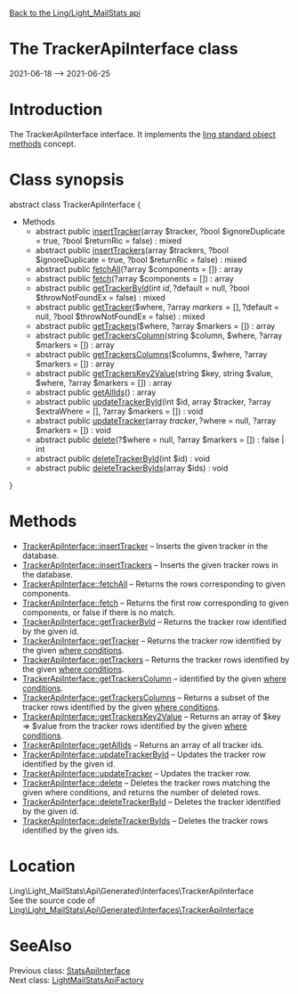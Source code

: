 [Back to the Ling/Light_MailStats api](https://github.com/lingtalfi/Light_MailStats/blob/master/doc/api/Ling/Light_MailStats.md)



The TrackerApiInterface class
================
2021-06-18 --> 2021-06-25






Introduction
============

The TrackerApiInterface interface.
It implements the [ling standard object methods](https://github.com/lingtalfi/Light_BreezeGenerator/blob/master/doc/pages/ling-standard-object-methods.md) concept.



Class synopsis
==============


abstract class <span class="pl-k">TrackerApiInterface</span>  {

- Methods
    - abstract public [insertTracker](https://github.com/lingtalfi/Light_MailStats/blob/master/doc/api/Ling/Light_MailStats/Api/Generated/Interfaces/TrackerApiInterface/insertTracker.md)(array $tracker, ?bool $ignoreDuplicate = true, ?bool $returnRic = false) : mixed
    - abstract public [insertTrackers](https://github.com/lingtalfi/Light_MailStats/blob/master/doc/api/Ling/Light_MailStats/Api/Generated/Interfaces/TrackerApiInterface/insertTrackers.md)(array $trackers, ?bool $ignoreDuplicate = true, ?bool $returnRic = false) : mixed
    - abstract public [fetchAll](https://github.com/lingtalfi/Light_MailStats/blob/master/doc/api/Ling/Light_MailStats/Api/Generated/Interfaces/TrackerApiInterface/fetchAll.md)(?array $components = []) : array
    - abstract public [fetch](https://github.com/lingtalfi/Light_MailStats/blob/master/doc/api/Ling/Light_MailStats/Api/Generated/Interfaces/TrackerApiInterface/fetch.md)(?array $components = []) : array
    - abstract public [getTrackerById](https://github.com/lingtalfi/Light_MailStats/blob/master/doc/api/Ling/Light_MailStats/Api/Generated/Interfaces/TrackerApiInterface/getTrackerById.md)(int $id, ?$default = null, ?bool $throwNotFoundEx = false) : mixed
    - abstract public [getTracker](https://github.com/lingtalfi/Light_MailStats/blob/master/doc/api/Ling/Light_MailStats/Api/Generated/Interfaces/TrackerApiInterface/getTracker.md)($where, ?array $markers = [], ?$default = null, ?bool $throwNotFoundEx = false) : mixed
    - abstract public [getTrackers](https://github.com/lingtalfi/Light_MailStats/blob/master/doc/api/Ling/Light_MailStats/Api/Generated/Interfaces/TrackerApiInterface/getTrackers.md)($where, ?array $markers = []) : array
    - abstract public [getTrackersColumn](https://github.com/lingtalfi/Light_MailStats/blob/master/doc/api/Ling/Light_MailStats/Api/Generated/Interfaces/TrackerApiInterface/getTrackersColumn.md)(string $column, $where, ?array $markers = []) : array
    - abstract public [getTrackersColumns](https://github.com/lingtalfi/Light_MailStats/blob/master/doc/api/Ling/Light_MailStats/Api/Generated/Interfaces/TrackerApiInterface/getTrackersColumns.md)($columns, $where, ?array $markers = []) : array
    - abstract public [getTrackersKey2Value](https://github.com/lingtalfi/Light_MailStats/blob/master/doc/api/Ling/Light_MailStats/Api/Generated/Interfaces/TrackerApiInterface/getTrackersKey2Value.md)(string $key, string $value, $where, ?array $markers = []) : array
    - abstract public [getAllIds](https://github.com/lingtalfi/Light_MailStats/blob/master/doc/api/Ling/Light_MailStats/Api/Generated/Interfaces/TrackerApiInterface/getAllIds.md)() : array
    - abstract public [updateTrackerById](https://github.com/lingtalfi/Light_MailStats/blob/master/doc/api/Ling/Light_MailStats/Api/Generated/Interfaces/TrackerApiInterface/updateTrackerById.md)(int $id, array $tracker, ?array $extraWhere = [], ?array $markers = []) : void
    - abstract public [updateTracker](https://github.com/lingtalfi/Light_MailStats/blob/master/doc/api/Ling/Light_MailStats/Api/Generated/Interfaces/TrackerApiInterface/updateTracker.md)(array $tracker, ?$where = null, ?array $markers = []) : void
    - abstract public [delete](https://github.com/lingtalfi/Light_MailStats/blob/master/doc/api/Ling/Light_MailStats/Api/Generated/Interfaces/TrackerApiInterface/delete.md)(?$where = null, ?array $markers = []) : false | int
    - abstract public [deleteTrackerById](https://github.com/lingtalfi/Light_MailStats/blob/master/doc/api/Ling/Light_MailStats/Api/Generated/Interfaces/TrackerApiInterface/deleteTrackerById.md)(int $id) : void
    - abstract public [deleteTrackerByIds](https://github.com/lingtalfi/Light_MailStats/blob/master/doc/api/Ling/Light_MailStats/Api/Generated/Interfaces/TrackerApiInterface/deleteTrackerByIds.md)(array $ids) : void

}






Methods
==============

- [TrackerApiInterface::insertTracker](https://github.com/lingtalfi/Light_MailStats/blob/master/doc/api/Ling/Light_MailStats/Api/Generated/Interfaces/TrackerApiInterface/insertTracker.md) &ndash; Inserts the given tracker in the database.
- [TrackerApiInterface::insertTrackers](https://github.com/lingtalfi/Light_MailStats/blob/master/doc/api/Ling/Light_MailStats/Api/Generated/Interfaces/TrackerApiInterface/insertTrackers.md) &ndash; Inserts the given tracker rows in the database.
- [TrackerApiInterface::fetchAll](https://github.com/lingtalfi/Light_MailStats/blob/master/doc/api/Ling/Light_MailStats/Api/Generated/Interfaces/TrackerApiInterface/fetchAll.md) &ndash; Returns the rows corresponding to given components.
- [TrackerApiInterface::fetch](https://github.com/lingtalfi/Light_MailStats/blob/master/doc/api/Ling/Light_MailStats/Api/Generated/Interfaces/TrackerApiInterface/fetch.md) &ndash; Returns the first row corresponding to given components, or false if there is no match.
- [TrackerApiInterface::getTrackerById](https://github.com/lingtalfi/Light_MailStats/blob/master/doc/api/Ling/Light_MailStats/Api/Generated/Interfaces/TrackerApiInterface/getTrackerById.md) &ndash; Returns the tracker row identified by the given id.
- [TrackerApiInterface::getTracker](https://github.com/lingtalfi/Light_MailStats/blob/master/doc/api/Ling/Light_MailStats/Api/Generated/Interfaces/TrackerApiInterface/getTracker.md) &ndash; Returns the tracker row identified by the given [where conditions](https://github.com/lingtalfi/SimplePdoWrapper#the-where-conditions).
- [TrackerApiInterface::getTrackers](https://github.com/lingtalfi/Light_MailStats/blob/master/doc/api/Ling/Light_MailStats/Api/Generated/Interfaces/TrackerApiInterface/getTrackers.md) &ndash; Returns the tracker rows identified by the given [where conditions](https://github.com/lingtalfi/SimplePdoWrapper#the-where-conditions).
- [TrackerApiInterface::getTrackersColumn](https://github.com/lingtalfi/Light_MailStats/blob/master/doc/api/Ling/Light_MailStats/Api/Generated/Interfaces/TrackerApiInterface/getTrackersColumn.md) &ndash; identified by the given [where conditions](https://github.com/lingtalfi/SimplePdoWrapper#the-where-conditions).
- [TrackerApiInterface::getTrackersColumns](https://github.com/lingtalfi/Light_MailStats/blob/master/doc/api/Ling/Light_MailStats/Api/Generated/Interfaces/TrackerApiInterface/getTrackersColumns.md) &ndash; Returns a subset of the tracker rows identified by the given [where conditions](https://github.com/lingtalfi/SimplePdoWrapper#the-where-conditions).
- [TrackerApiInterface::getTrackersKey2Value](https://github.com/lingtalfi/Light_MailStats/blob/master/doc/api/Ling/Light_MailStats/Api/Generated/Interfaces/TrackerApiInterface/getTrackersKey2Value.md) &ndash; Returns an array of $key => $value from the tracker rows identified by the given [where conditions](https://github.com/lingtalfi/SimplePdoWrapper#the-where-conditions).
- [TrackerApiInterface::getAllIds](https://github.com/lingtalfi/Light_MailStats/blob/master/doc/api/Ling/Light_MailStats/Api/Generated/Interfaces/TrackerApiInterface/getAllIds.md) &ndash; Returns an array of all tracker ids.
- [TrackerApiInterface::updateTrackerById](https://github.com/lingtalfi/Light_MailStats/blob/master/doc/api/Ling/Light_MailStats/Api/Generated/Interfaces/TrackerApiInterface/updateTrackerById.md) &ndash; Updates the tracker row identified by the given id.
- [TrackerApiInterface::updateTracker](https://github.com/lingtalfi/Light_MailStats/blob/master/doc/api/Ling/Light_MailStats/Api/Generated/Interfaces/TrackerApiInterface/updateTracker.md) &ndash; Updates the tracker row.
- [TrackerApiInterface::delete](https://github.com/lingtalfi/Light_MailStats/blob/master/doc/api/Ling/Light_MailStats/Api/Generated/Interfaces/TrackerApiInterface/delete.md) &ndash; Deletes the tracker rows matching the given where conditions, and returns the number of deleted rows.
- [TrackerApiInterface::deleteTrackerById](https://github.com/lingtalfi/Light_MailStats/blob/master/doc/api/Ling/Light_MailStats/Api/Generated/Interfaces/TrackerApiInterface/deleteTrackerById.md) &ndash; Deletes the tracker identified by the given id.
- [TrackerApiInterface::deleteTrackerByIds](https://github.com/lingtalfi/Light_MailStats/blob/master/doc/api/Ling/Light_MailStats/Api/Generated/Interfaces/TrackerApiInterface/deleteTrackerByIds.md) &ndash; Deletes the tracker rows identified by the given ids.





Location
=============
Ling\Light_MailStats\Api\Generated\Interfaces\TrackerApiInterface<br>
See the source code of [Ling\Light_MailStats\Api\Generated\Interfaces\TrackerApiInterface](https://github.com/lingtalfi/Light_MailStats/blob/master/Api/Generated/Interfaces/TrackerApiInterface.php)



SeeAlso
==============
Previous class: [StatsApiInterface](https://github.com/lingtalfi/Light_MailStats/blob/master/doc/api/Ling/Light_MailStats/Api/Generated/Interfaces/StatsApiInterface.md)<br>Next class: [LightMailStatsApiFactory](https://github.com/lingtalfi/Light_MailStats/blob/master/doc/api/Ling/Light_MailStats/Api/Generated/LightMailStatsApiFactory.md)<br>
